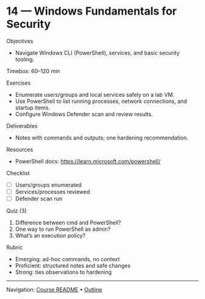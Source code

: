 # 14 — Windows Fundamentals for Security

Objectives
- Navigate Windows CLI (PowerShell), services, and basic security tooling.

Timebox: 60–120 min

Exercises
- Enumerate users/groups and local services safely on a lab VM.
- Use PowerShell to list running processes, network connections, and startup items.
- Configure Windows Defender scan and review results.

Deliverables
- Notes with commands and outputs; one hardening recommendation.

Resources
- PowerShell docs: https://learn.microsoft.com/powershell/

Checklist
- [ ] Users/groups enumerated
- [ ] Services/processes reviewed
- [ ] Defender scan run

Quiz (3)
1) Difference between cmd and PowerShell?
2) One way to run PowerShell as admin?
3) What’s an execution policy?

Rubric
- Emerging: ad-hoc commands, no context
- Proficient: structured notes and safe changes
- Strong: ties observations to hardening

---
Navigation: [Course README](../../README.md) • [Outline](../../docs/outline.md)